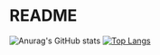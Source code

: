 # README
![Anurag's GitHub stats](https://github-readme-stats.vercel.app/api?username=qiaogun&theme=blueberry&show_icons=true)
[![Top Langs](https://github-readme-stats.vercel.app/api/top-langs/?username=qiaogun&layout=compact&theme=blueberry)](https://github.com/anuraghazra/github-readme-stats)

